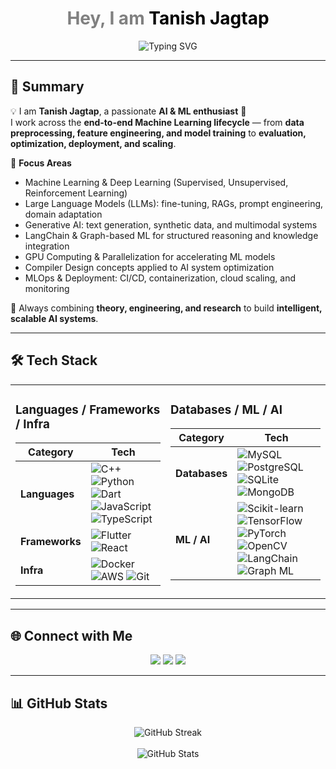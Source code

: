 <!-- Intro with Typing Animation -->
<h1 align="center">
  <span style="color:grey">Hey, I am</span> 
  <span style="color:black">Tanish Jagtap</span>
</h1>

<p align="center">
  <img src="https://readme-typing-svg.herokuapp.com?font=Fira+Code&pause=1000&color=808080&center=true&vCenter=true&width=435&lines=Hey%2C+I+am+Tanish+Jagtap" alt="Typing SVG" />
</p>

---

## 🌟 Summary  

💡 I am **Tanish Jagtap**, a passionate **AI & ML enthusiast** 🚀  
I work across the **end-to-end Machine Learning lifecycle** — from **data preprocessing, feature engineering, and model training** to **evaluation, optimization, deployment, and scaling**.  

🔹 **Focus Areas**  
- Machine Learning & Deep Learning (Supervised, Unsupervised, Reinforcement Learning)  
- Large Language Models (LLMs): fine-tuning, RAGs, prompt engineering, domain adaptation  
- Generative AI: text generation, synthetic data, and multimodal systems  
- LangChain & Graph-based ML for structured reasoning and knowledge integration  
- GPU Computing & Parallelization for accelerating ML models  
- Compiler Design concepts applied to AI system optimization  
- MLOps & Deployment: CI/CD, containerization, cloud scaling, and monitoring  

🌱 Always combining **theory, engineering, and research** to build **intelligent, scalable AI systems**.  

---

## 🛠️ Tech Stack  

<div align="center">

<table>
<tr>
<td valign="top">

### **Languages / Frameworks / Infra**

| Category       | Tech |
|----------------|------|
| **Languages**  | ![C++](https://img.shields.io/badge/-C++-00599C?logo=c%2b%2b&logoColor=white) ![Python](https://img.shields.io/badge/-Python-3776AB?logo=python&logoColor=white) ![Dart](https://img.shields.io/badge/-Dart-0175C2?logo=dart&logoColor=white) ![JavaScript](https://img.shields.io/badge/-JavaScript-F7DF1E?logo=javascript&logoColor=black) ![TypeScript](https://img.shields.io/badge/-TypeScript-3178C6?logo=typescript&logoColor=white) |
| **Frameworks** | ![Flutter](https://img.shields.io/badge/-Flutter-02569B?logo=flutter&logoColor=white) ![React](https://img.shields.io/badge/-React-61DAFB?logo=react&logoColor=black) |
| **Infra**      | ![Docker](https://img.shields.io/badge/-Docker-2496ED?logo=docker&logoColor=white) ![AWS](https://img.shields.io/badge/-AWS-232F3E?logo=amazonaws&logoColor=white) ![Git](https://img.shields.io/badge/-Git-F05032?logo=git&logoColor=white) |

</td>
<td valign="top">

### **Databases / ML / AI**

| Category     | Tech |
|--------------|------|
| **Databases** | ![MySQL](https://img.shields.io/badge/-MySQL-4479A1?logo=mysql&logoColor=white) ![PostgreSQL](https://img.shields.io/badge/-PostgreSQL-336791?logo=postgresql&logoColor=white) ![SQLite](https://img.shields.io/badge/-SQLite-003B57?logo=sqlite&logoColor=white) ![MongoDB](https://img.shields.io/badge/-MongoDB-47A248?logo=mongodb&logoColor=white) |
| **ML / AI**  | ![Scikit-learn](https://img.shields.io/badge/-Scikit%20Learn-F7931E?logo=scikit-learn&logoColor=white) ![TensorFlow](https://img.shields.io/badge/-TensorFlow-FF6F00?logo=tensorflow&logoColor=white) ![PyTorch](https://img.shields.io/badge/-PyTorch-EE4C2C?logo=pytorch&logoColor=white) ![OpenCV](https://img.shields.io/badge/-OpenCV-5C3EE8?logo=opencv&logoColor=white) ![LangChain](https://img.shields.io/badge/-LangChain-0E1117?logo=chainlink&logoColor=white) ![Graph ML](https://img.shields.io/badge/-Graph%20ML-4285F4?logo=neo4j&logoColor=white) |

</td>
</tr>
</table>

</div>

---

## 🌐 Connect with Me  

<p align="center">
  <a href="https://github.com/tanish-24-git"><img src="https://img.shields.io/badge/-GitHub-181717?logo=github&logoColor=white" /></a>
  <a href="https://www.linkedin.com/in/tanishjagtap"><img src="https://img.shields.io/badge/-LinkedIn-0A66C2?logo=linkedin&logoColor=white" /></a>
  <a href="https://leetcode.com/"><img src="https://img.shields.io/badge/-LeetCode-FFA116?logo=leetcode&logoColor=black" /></a>
</p>

---

## 📊 GitHub Stats  

<p align="center">
  <img src="https://github-readme-streak-stats.herokuapp.com/?user=tanish-24-git&theme=dark&hide_border=true" alt="GitHub Streak" />
  <br><br>
  <img src="https://github-readme-stats.vercel.app/api?username=tanish-24-git&show_icons=true&theme=dark&hide_border=true" alt="GitHub Stats" />
</p>
